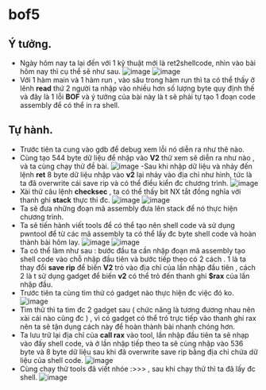 # bof5
## Ý tưởng.
- Ngày hôm nay ta lại đến với 1 kỹ thuật mới là ret2shellcode, nhìn vào bài hôm nay thì cụ thể sẽ như sau.
![image](https://user-images.githubusercontent.com/130078745/235352608-5dbe52e1-2a2c-4b7c-a4c7-579a9a760719.png)
![image](https://user-images.githubusercontent.com/130078745/235352616-5d62efe4-d9ca-4dd7-a9d8-4fd5f80510ec.png)
- Với 1 hàm main và 1 hàm run , vào sâu trong hàm run thì ta có thể thấy ở lênh **read** thứ 2 người ta nhập vào nhiều hơn số lượng byte quy định thế và đây là 1 lỗi **BOF** và ý tưởng của bài này là t sẽ phải tự tạo 1 đoạn code assembly để có thể in ra shell.
## Tự hành.
- Trước tiên ta cung vào gdb để debug xem lỗi nó diễn ra như thê nào.
- Cùng tạo 544 byte dữ liệu để nhập vào **V2** thử xem sẽ diễn ra như nào , và ta cùng chạy thử đề bài.
![image](https://user-images.githubusercontent.com/130078745/235352941-ad873f9c-d851-4fad-b3ec-484642a1cc45.png)
-Sau khi nhập dữ liệu và nhảy đến lệnh **ret** 8 byte dữ liệu nhập vào **v2** lại nhảy vào địa chỉ như hình, tức là ta đã overwrite cái save rip và có thể điều kiển đc chương trình.
![image](https://user-images.githubusercontent.com/130078745/235353039-854b886e-2428-41b9-8cb3-036df308a138.png)
- Xài thử câu lệnh **checksec** , ta có thể thấy bit NX tắt đồng nghĩa với thanh ghi **stack** thực thi đc.
![image](https://user-images.githubusercontent.com/130078745/235353099-d83190b0-f1e2-4a0c-929b-a84c8d987511.png)
![image](https://user-images.githubusercontent.com/130078745/235353150-d4a0d048-7e4f-422b-a129-2c5610804f9f.png)
- Ta sẽ đưa những đoạn mã assembly đưa lên stack để nó thực hiện chương trình.
- Ta sẽ tiến hành viết tools để có thể tạo nên shell code và sử dụng pwntool để từ các mã assembly ta có thể lấy đc byte shell code và hoàn thành bài hôm lay.
![image](https://user-images.githubusercontent.com/130078745/235353443-b7d3c389-a561-43e8-92ed-c9c19c8b8fa3.png)
![image](https://user-images.githubusercontent.com/130078745/235353646-36fbed1f-b298-43cc-b1bc-ba017aef895a.png)
- Ta có thể làm như sau : bước đầu ta cần nhập đoạn mã assembly tạo shell code vào chỗ nhập đầu tiên và bước tiếp theo có 2 cách . 1 là ta thay đổi **save rip** để biến **V2** trỏ vào địa chỉ của lần nhập đầu tiên  , cách 2 là t sử dụng gadget để biến **v2** có thể trỏ đến thanh ghi **$rax** của lần nhập đầu.
- Trước tiên ta cùng tìm thử có gadget nào thực hiện đc việc đó ko.
![image](https://user-images.githubusercontent.com/130078745/235353836-dff69cb7-56f5-4b03-9147-755a86b247c4.png)
- Tìm thử thì ta tìm đc 2 gadget sau ( chức năng là tương đương nhau nên xài cái nào cũng đc ) , vì có gadget có thể tró trực tiếp vào thanh ghi rax nên ta sẽ tận dụng cách này để hoàn thành bài nhanh chóng hơn.
- Ta lưu trữ lại địa chỉ của **call rax** vào tool, lần nhập đầu tiên ta sẽ nhạp vào đấy shell code, và ở lần nhập tiếp theo ta sẽ cùng nhập vào 536 byte và 8 byte dữ liệu sau khi đã overwrite save rip bằng địa chỉ chứa dữ liệu của shell code.
![image](https://user-images.githubusercontent.com/130078745/235354220-b78d4a7f-de1f-4168-b15c-a97b3f17db64.png)
- Cùng chạy thử tools đã viết nhóe :>>> , sau khi chạy thử thì ta đã lấy đc shell.
![image](https://user-images.githubusercontent.com/130078745/235356862-22ad8d46-a6c7-4391-aa97-0ba69eee729a.png)

